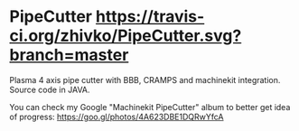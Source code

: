 # PipeCutter https://travis-ci.org/zhivko/PipeCutter.svg?branch=master
Plasma 4 axis pipe cutter with BBB, CRAMPS and machinekit integration. Source code in JAVA.

You can check my Google "Machinekit PipeCutter" album to better get idea of progress:
https://goo.gl/photos/4A623DBE1DQRwYfcA
